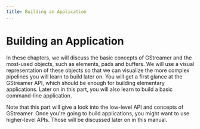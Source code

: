 ```yaml
---
title: Building an Application
...
```


# Building an Application

In these chapters, we will discuss the basic concepts of GStreamer and
the most-used objects, such as elements, pads and buffers. We will use a
visual representation of these objects so that we can visualize the more
complex pipelines you will learn to build later on. You will get a first
glance at the GStreamer API, which should be enough for building
elementary applications. Later on in this part, you will also learn to
build a basic command-line application.

Note that this part will give a look into the low-level API and concepts
of GStreamer. Once you're going to build applications, you might want to
use higher-level APIs. Those will be discussed later on in this manual.
